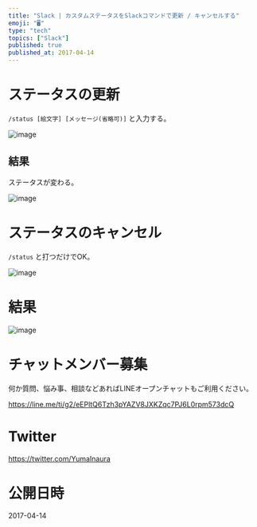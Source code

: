 ```yaml
---
title: "Slack | カスタムステータスをSlackコマンドで更新 / キャンセルする"
emoji: "🖥"
type: "tech"
topics: ["Slack"]
published: true
published_at: 2017-04-14
---
```


# ステータスの更新

`/status [絵文字] [メッセージ(省略可)]` と入力する。

![image](https://qiita-image-store.s3.amazonaws.com/0/89618/bdb05460-848a-2243-f906-0da5c8fbf2f4.png)

## 結果

ステータスが変わる。

![image](https://qiita-image-store.s3.amazonaws.com/0/89618/d1a9d80a-414e-3e34-1dd5-18fca50e8472.png)

# ステータスのキャンセル

`/status` と打つだけでOK。

![image](https://qiita-image-store.s3.amazonaws.com/0/89618/16348bf7-6594-c19a-06fe-e410cc9c19e6.png)

# 結果

![image](https://qiita-image-store.s3.amazonaws.com/0/89618/267411b5-3101-d697-a09a-ae26b04defec.png)








<!-- Update From Qiita API -->

# チャットメンバー募集


何か質問、悩み事、相談などあればLINEオープンチャットもご利用ください。

https://line.me/ti/g2/eEPltQ6Tzh3pYAZV8JXKZqc7PJ6L0rpm573dcQ





# Twitter


https://twitter.com/YumaInaura


<!-- Update From Qiita API -->



# 公開日時

2017-04-14
